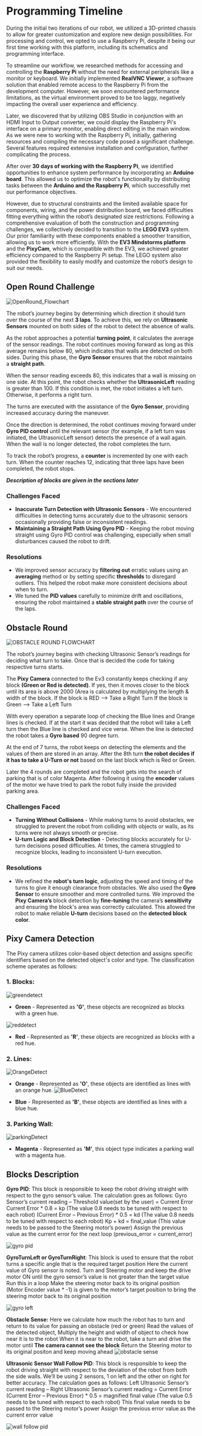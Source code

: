 # Programming Timeline
During the initial two iterations of our robot, we utilized a 3D-printed chassis to allow for greater customization and explore new design possibilities. For processing and control, we opted to use a Raspberry Pi, despite it being our first time working with this platform, including its schematics and programming interface.

To streamline our workflow, we researched methods for accessing and controlling the **Raspberry Pi** without the need for external peripherals like a monitor or keyboard. We initially implemented **RealVNC Viewer**, a software solution that enabled remote access to the Raspberry Pi from the development computer. However, we soon encountered performance limitations, as the virtual environment proved to be too laggy, negatively impacting the overall user experience and efficiency.

Later, we discovered that by utilizing OBS Studio in conjunction with an HDMI Input to Output converter, we could display the Raspberry Pi's interface on a primary monitor, enabling direct editing in the main window. As we were new to working with the Raspberry Pi, initially, gathering resources and compiling the necessary code posed a significant challenge. Several features required extensive installation and configuration, further complicating the process.

After over **30 days of working with the Raspberry Pi**, we identified opportunities to enhance system performance by incorporating an **Arduino board**. This allowed us to optimize the robot's functionality by distributing tasks between the **Arduino and the Raspberry Pi**, which successfully met our performance objectives.

However, due to structural constraints and the limited available space for components, wiring, and the power distribution board, we faced difficulties fitting everything within the robot’s designated size restrictions. Following a comprehensive evaluation of both the construction and programming challenges, we collectively decided to transition to the **LEGO EV3** system. Our prior familiarity with these components enabled a smoother transition, allowing us to work more efficiently. With the **EV3 Mindstorms platform** and the **PixyCam**, which is compatible with the EV3, we achieved greater efficiency compared to the Raspberry Pi setup. The LEGO system also provided the flexibility to easily modify and customize the robot’s design to suit our needs.

## Open Round Challenge

![OpenRound_Flowchart](https://github.com/user-attachments/assets/fa6db531-46c2-4e71-9b5b-24b2b72e4e04)


The robot’s journey begins by determining which direction it should turn over the course of the next **3 laps**. To achieve this, we rely on **Ultrasonic Sensors** mounted on both sides of the robot to detect the absence of walls.

As the robot approaches a potential **turning point**, it calculates the average of the sensor readings. The robot continues moving forward as long as this average remains below 80, which indicates that walls are detected on both sides. During this phase, the **Gyro Sensor** ensures that the robot maintains a **straight path**.

When the sensor reading exceeds 80, this indicates that a wall is missing on one side. At this point, the robot checks whether the **UltrasonicLeft** reading is greater than 100. If this condition is met, the robot initiates a left turn. Otherwise, it performs a right turn.

The turns are executed with the assistance of the **Gyro Sensor**, providing increased accuracy during the maneuver.

Once the direction is determined, the robot continues moving forward under **Gyro PID control** until the relevant sensor (for example, if a left turn was initiated, the UltrasonicLeft sensor) detects the presence of a wall again. When the wall is no longer detected, the robot completes the turn.

To track the robot’s progress, a **counter** is incremented by one with each turn. When the counter reaches 12, indicating that three laps have been completed, the robot stops.

**_Description of blocks are given in the sections later_**

### Challenges Faced

- **Inaccurate Turn Detection with Ultrasonic Sensors** - We encountered difficulties in detecting turns accurately due to the ultrasonic sensors occasionally providing false or inconsistent readings. 
- **Maintaining a Straight Path Using Gyro PID** - Keeping the robot moving straight using Gyro PID control was challenging, especially when small disturbances caused the robot to drift.

### Resolutions

- We improved sensor accuracy by **filtering out** erratic values using an **averaging** method or by setting specific **thresholds** to disregard outliers. This helped the robot make more consistent decisions about when to turn.
- We tuned the **PID values** carefully to minimize drift and oscillations, ensuring the robot maintained a **stable straight path** over the course of the laps.

## Obstacle Round

![OBSTACLE ROUND FLOWCHART](https://github.com/user-attachments/assets/00f83453-4397-4a2c-9bf4-4a0780c4e030)

The robot’s journey begins with checking Ultrasonic Sensor’s readings for deciding what turn to take. Once that is decided the code for taking respective turns starts.

The **Pixy Camera** connected to the Ev3 constantly keeps checking if any block **(Green or Red is detected)**. If yes, then it moves closer to the block until its area is above 2000 (Area is calculated by multiplying the length &  width of the block. 
If the block is RED --> Take a Right Turn
If the block is Green --> Take a Left Turn

With every operation a separate loop of checking the Blue lines and Orange lines is checked. If at the start it was decided that the robot will take a Left turn then the Blue line is checked and vice verse.
When the line is detected the robot takes a **Gyro based** 90 degree turn.

At the end of 7 turns, the robot keeps on detecting the elements and the values of them are stored in an array. After the 8th turn **the robot decides if it has to take a U-Turn or not** based on the last block which is Red or Green.

Later the 4 rounds are completed and the robot gets into the search of parking that is of color Magenta. After following it using the **encoder** values of the motor we have tried to park the robot fully inside the provided parking area.

### Challenges Faced

- **Turning Without Collisions** - While making turns to avoid obstacles, we struggled to prevent the robot from colliding with objects or walls, as its turns were not always smooth or precise.
- **U-turn Logic and Block Detection** - Detecting blocks accurately for U-turn decisions posed difficulties. At times, the camera struggled to recognize blocks, leading to inconsistent U-turn execution.

### Resolutions

- We refined the **robot's turn logic**, adjusting the speed and timing of the turns to give it enough clearance from obstacles. We also used the **Gyro Sensor** to ensure smoother and more controlled turns.
We improved the **Pixy Camera’s** block detection by **fine-tuning** the camera’s **sensitivity** and ensuring the block's area was correctly calculated. This allowed the robot to make reliable **U-turn** decisions based on the **detected block color**.

## Pixy Camera Detection

The Pixy camera utilizes color-based object detection and assigns specific identifiers based on the detected object's color and type. The classification scheme operates as follows:

### 1. Blocks:
![greendetect](https://github.com/user-attachments/assets/8f2c7d68-ca96-41a7-9d9c-b52147d2e406)

- **Green** - Represented as **'G'**, these objects are recognized as blocks with a green hue.

![reddetect](https://github.com/user-attachments/assets/7ab89ed4-b708-4361-9521-fa06b9877806)

- **Red** - Represented as **'R'**, these objects are recognized as blocks with a red hue.
  
### 2. Lines:
![OrangeDetect](https://github.com/user-attachments/assets/fd4d97a4-ac7c-4d99-a3c3-51dfee903838)

- **Orange** - Represented as **'O'**, these objects are identified as lines with an orange hue.
![BlueDetect](https://github.com/user-attachments/assets/c2076157-f3e7-4132-a2b4-1e8b9f42cf15)

- **Blue** - Represented as **'B'**, these objects are identified as lines with a blue hue.

### 3. Parking Wall:
![parkingDetect](https://github.com/user-attachments/assets/d899cf96-7838-4987-9f85-3f9a7fc24d0f)

- **Magenta** - Represented as **'M'**, this object type indicates a parking wall with a magenta hue.


## Blocks Description

**Gyro PID**: This block is responsible to keep the robot driving straight with respect to the gyro sensor’s value.  The calculation goes as follows:
Gyro Sensor’s current reading – Threshold value(set by the user)  = Current Error
Current Error * 0.8 = kp (The value 0.8 needs to be tuned with respect to each robot)
(Current Error – Previous Error) * 0.5 = kd (The value 0.8 needs to be tuned with respect to each robot)
Kp + kd = final_value (This value needs to be passed to the Steering motor’s power)
Assign the previous value as the current error for the next loop
(previous_error = current_error)

![gyro pid](https://github.com/user-attachments/assets/df2e87f6-e31c-473d-8be8-edd3ce14a413)

**GyroTurnLeft or GyroTurnRight**: This block is used to ensure that the robot turns a specific angle that is the required target position
Here the current value of Gyro sensor is noted.
Turn and Steering motor and keep the drive motor ON until the gyro sensor’s value is not greater than the target value
Run this in a loop
Make the steering motor back to its original position 
(Motor Encoder value * -1) is given to the motor’s target position to bring the steering motor back to its original position

![gyro left](https://github.com/user-attachments/assets/da88db00-fbdf-4519-8119-1803e69f0982)

**Obstacle Sense:** Here we calculate how much the robot has to turn and return to its value for passing an obstacle (red or green)
Read the values of the detected object, Multiply the height and width of object to check how near it is to the robot
When it is near to the robot, take a turn and drive the motor until **The camera cannot see the block**
Return the Steering motor to its original positon and keep moving ahead
![obstacle sense](https://github.com/user-attachments/assets/d01555af-ee1a-4ebf-9800-b036567c54c6)


**Ultrasonic Sensor Wall Follow PID**: This block is responsible to keep the robot driving straight with respect to the deviation of the robot from both the side walls.  We’ll be using 2 sensors, 1 on left and the other on right for better accuracy. The calculation goes as follows:
Left Ultrasonic Sensor’s current reading – Right Ultrasonic Sensor’s current reading  = Current Error
(Current Error – Previous Error) * 0.5 = magnified final value (The value 0.5 needs to be tuned with respect to each robot)
This final value needs to be passed to the Steering motor’s power
Assign the previous error value as the current error value

![wall follow pid](https://github.com/user-attachments/assets/f416382a-693f-4a13-9c9a-8b2b8eae5fdd)
